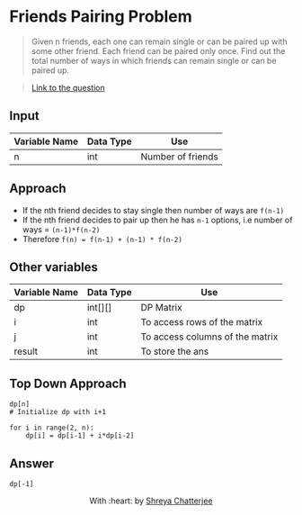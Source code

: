 # Friends Pairing Problem

> Given n friends, each one can remain single or can be paired up with some other friend. Each friend can be paired only once. Find out the total number of ways in which friends can remain single or can be paired up.

> [Link to the question](https://practice.geeksforgeeks.org/problems/friends-pairing-problem5425/1)

## Input
| Variable Name | Data Type | Use | 
|---- | ----- | ----- |
| n | int | Number of friends |

## Approach
- If the nth friend decides to stay single then number of ways are `f(n-1)`
- If the nth friend decides to pair up then he has `n-1` options, i.e number of ways = `(n-1)*f(n-2)`
- Therefore `f(n) = f(n-1) + (n-1) * f(n-2)`

## Other variables
| Variable Name | Data Type | Use | 
|---- | ----- | ----- |
| dp | int[][] | DP Matrix |
| i | int | To access rows of the matrix |
| j | int | To access columns of the matrix |
| result | int | To store the ans |

## Top Down Approach
 ```
 dp[n]
 # Initialize dp with i+1
 
 for i in range(2, n):
     dp[i] = dp[i-1] + i*dp[i-2]
 ```
 
 ## Answer
 `dp[-1]`
 
 <p align="center">
	With :heart: by <a href="https://github.com/Shreya549" target="_blank">Shreya Chatterjee</a>
</p>
